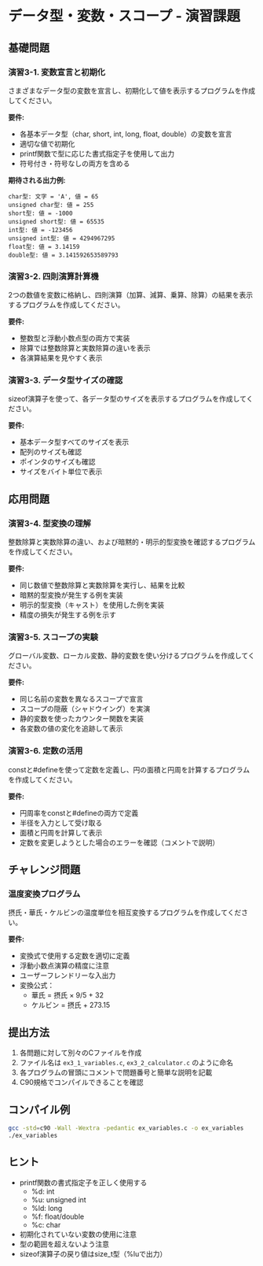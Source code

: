 # データ型・変数・スコープ - 演習課題

## 基礎問題

### 演習3-1. 変数宣言と初期化

さまざまなデータ型の変数を宣言し、初期化して値を表示するプログラムを作成してください。

**要件:**
- 各基本データ型（char, short, int, long, float, double）の変数を宣言
- 適切な値で初期化
- printf関数で型に応じた書式指定子を使用して出力
- 符号付き・符号なしの両方を含める

**期待される出力例:**
```
char型: 文字 = 'A', 値 = 65
unsigned char型: 値 = 255
short型: 値 = -1000
unsigned short型: 値 = 65535
int型: 値 = -123456
unsigned int型: 値 = 4294967295
float型: 値 = 3.14159
double型: 値 = 3.141592653589793
```

### 演習3-2. 四則演算計算機

2つの数値を変数に格納し、四則演算（加算、減算、乗算、除算）の結果を表示するプログラムを作成してください。

**要件:**
- 整数型と浮動小数点型の両方で実装
- 除算では整数除算と実数除算の違いを表示
- 各演算結果を見やすく表示

### 演習3-3. データ型サイズの確認

sizeof演算子を使って、各データ型のサイズを表示するプログラムを作成してください。

**要件:**
- 基本データ型すべてのサイズを表示
- 配列のサイズも確認
- ポインタのサイズも確認
- サイズをバイト単位で表示

## 応用問題

### 演習3-4. 型変換の理解

整数除算と実数除算の違い、および暗黙的・明示的型変換を確認するプログラムを作成してください。

**要件:**
- 同じ数値で整数除算と実数除算を実行し、結果を比較
- 暗黙的型変換が発生する例を実装
- 明示的型変換（キャスト）を使用した例を実装
- 精度の損失が発生する例を示す

### 演習3-5. スコープの実験

グローバル変数、ローカル変数、静的変数を使い分けるプログラムを作成してください。

**要件:**
- 同じ名前の変数を異なるスコープで宣言
- スコープの隠蔽（シャドウイング）を実演
- 静的変数を使ったカウンター関数を実装
- 各変数の値の変化を追跡して表示

### 演習3-6. 定数の活用

constと#defineを使って定数を定義し、円の面積と円周を計算するプログラムを作成してください。

**要件:**
- 円周率をconstと#defineの両方で定義
- 半径を入力として受け取る
- 面積と円周を計算して表示
- 定数を変更しようとした場合のエラーを確認（コメントで説明）

## チャレンジ問題

### 温度変換プログラム

摂氏・華氏・ケルビンの温度単位を相互変換するプログラムを作成してください。

**要件:**
- 変換式で使用する定数を適切に定義
- 浮動小数点演算の精度に注意
- ユーザーフレンドリーな入出力
- 変換公式：
  - 華氏 = 摂氏 × 9/5 + 32
  - ケルビン = 摂氏 + 273.15

## 提出方法

1. 各問題に対して別々のCファイルを作成
2. ファイル名は `ex3_1_variables.c`, `ex3_2_calculator.c` のように命名
3. 各プログラムの冒頭にコメントで問題番号と簡単な説明を記載
4. C90規格でコンパイルできることを確認

## コンパイル例

```bash
gcc -std=c90 -Wall -Wextra -pedantic ex_variables.c -o ex_variables
./ex_variables
```

## ヒント

- printf関数の書式指定子を正しく使用する
  - %d: int
  - %u: unsigned int
  - %ld: long
  - %f: float/double
  - %c: char
- 初期化されていない変数の使用に注意
- 型の範囲を超えないよう注意
- sizeof演算子の戻り値はsize_t型（%luで出力）